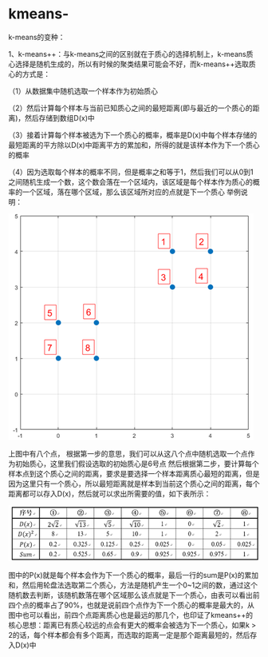 # kmeans-
k-means的变种：

1、k-means++：与k-means之间的区别就在于质心的选择机制上，k-means质心选择是随机生成的，所以有时候的聚类结果可能会不好，而k-means++选取质心的方式是：

（1）从数据集中随机选取一个样本作为初始质心

（2）然后计算每个样本与当前已知质心之间的最短距离(即与最近的一个质心的距离)，然后存储到数组D(x)中

（3）接着计算每个样本被选为下一个质心的概率，概率是D(x)中每个样本存储的最短距离的平方除以D(x)中距离平方的累加和，所得的就是该样本作为下一个质心的概率

（4）因为选取每个样本的概率不同，但是概率之和等于1，然后我们可以从0到1之间随机生成一个数，这个数会落在一个区域内，该区域是每个样本作为质心的概率的一个区域，落在哪个区域，那么该区域所对应的点就是下一个质心
举例说明：

![image](https://github.com/zjzj1992/kmeans-/blob/master/images/kjia1.png)

上图中有八个点，
根据第一步的意思，我们可以从这八个点中随机选取一个点作为初始质心，这里我们假设选取的初始质心是6号点
然后根据第二步，要计算每个样本点到这个质心之间的距离，要求是要选择一个样本距离质心最短的距离，但是因为这里只有一个质心，所以最短距离就是样本到当前这个质心之间的距离，每个距离都可以存入D(x)，然后就可以求出所需要的值，如下表所示：

![image](https://github.com/zjzj1992/kmeans-/blob/master/images/kjia2.png)

图中的P(x)就是每个样本会作为下一个质心的概率，最后一行的sum是P(x)的累加和，然后用轮盘法选取第二个质心，方法是随机产生一个0~1之间的数，通过这个随机数去判断，该随机数落在哪个区域那么该点就是下一个质心，由表可以看出前四个点的概率占了90%，也就是说前四个点作为下一个质心的概率是最大的，从图中也可以看出，前四个点距离质心也是最远的那几个，也印证了kmeans++的核心思想：距离已有质心较远的点会有更大的概率会被选为下一个质心，如果k > 2的话，每个样本都会有多个距离，而选取的距离一定是那个距离最短的，然后存入D(x)中

